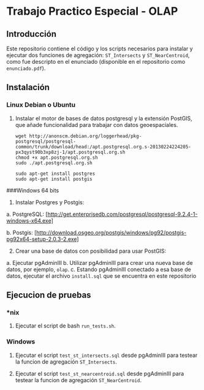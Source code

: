 # Trabajo Practico Especial - OLAP

## Introducción

Este repositorio contiene el código y los scripts necesarios para instalar y
ejecutar dos funciones de agregación: `ST_Intersects` y `ST_NearCentroid`, como
fue descripto en el enunciado (disponible en el repositorio como
`enunciado.pdf`).

## Instalación

### Linux Debian o Ubuntu

1. Instalar el motor de bases de datos postgresql y la extensión PostGIS, que
   añade funcionalidad para trabajar con datos geoespaciales.

       wget http://anonscm.debian.org/loggerhead/pkg-postgresql/postgresql-common/trunk/download/head:/apt.postgresql.org.s-20130224224205-px3qyst90b3xp8zj-1/apt.postgresql.org.sh
       chmod +x apt.postgresql.org.sh
       sudo ./apt.postgresql.org.sh

       sudo apt-get install postgres
       sudo apt-get install postgis

###Windows 64 bits

1. Instalar Postgres y Postgis:

  a. PostgreSQL:
     [http://get.enterprisedb.com/postgresql/postgresql-9.2.4-1-windows-x64.exe]

  b. Postgis:
     [http://download.osgeo.org/postgis/windows/pg92/postgis-pg92x64-setup-2.0.3-2.exe]

2. Crear una base de datos con posibilidad para usar PostGIS:

  a. Ejecutar pgAdminIII
  b. Utilizar pgAdminIII para crear una nueva base de datos, por ejemplo, `olap`.
  c. Estando pgAdminIII conectado a esa base de datos, ejecutar el archivo
     `install.sql` que se encuentra en este repositorio

## Ejecucion de pruebas

### \*nix

1. Ejecutar el script de bash `run_tests.sh`.

### Windows

1. Ejecutar el script `test_st_intersects.sql` desde pgAdminIII para testear la
   funcion de agregación `ST_Intersects`.

2. Ejecutar el script `test_st_nearcentroid.sql` desde pgAdminIII para testear la
   funcion de agregación `ST_NearCentroid`.
